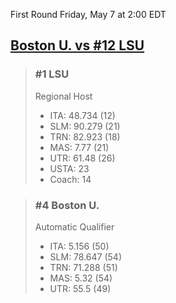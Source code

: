 First Round
Friday, May 7 at 2:00 EDT
## [Boston U. vs #12 LSU](https://www.ncaa.com/game/5833658) 

> ### #1 LSU  
> Regional Host  
> - ITA: 48.734 (12)  
> - SLM: 90.279 (21)  
> - TRN: 82.923 (18)  
> - MAS: 7.77 (21)  
> - UTR: 61.48 (26)  
> - USTA: 23  
> - Coach: 14  

> ### #4 Boston U.  
> Automatic Qualifier  
> - ITA: 5.156 (50)  
> - SLM: 78.647 (54)  
> - TRN: 71.288 (51)  
> - MAS: 5.32 (54)  
> - UTR: 55.5 (49)  